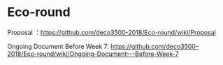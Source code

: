 # Eco-round
 Proposal ：https://github.com/deco3500-2018/Eco-round/wiki/Proposal 
 
 Ongoing Document
      Before Week 7: https://github.com/deco3500-2018/Eco-round/wiki/Ongoing-Document---Before-Week-7
